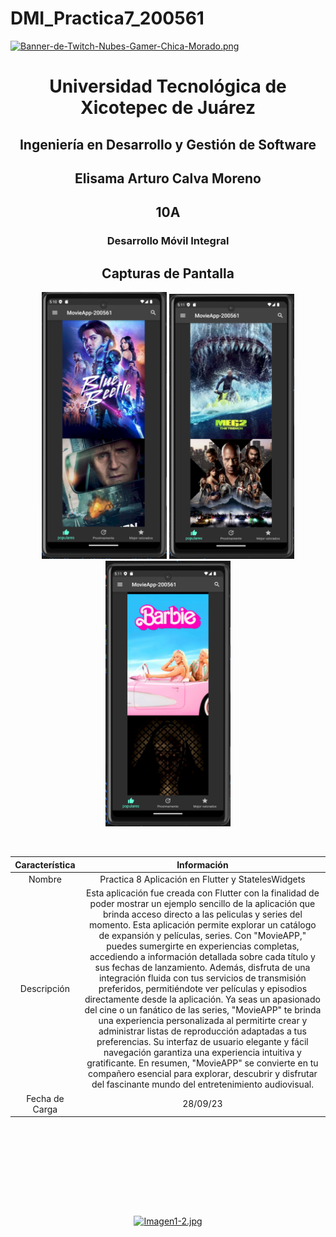 # DMI_Practica7_200561

[![Banner-de-Twitch-Nubes-Gamer-Chica-Morado.png](https://i.postimg.cc/15q3LFXF/Banner-de-Twitch-Nubes-Gamer-Chica-Morado.png)](https://postimg.cc/MvzwBvyZ)

<div align="center">
  
# Universidad Tecnológica de Xicotepec de Juárez


## Ingeniería en Desarrollo y Gestión de Software
## Elisama Arturo Calva Moreno
## 10A
### Desarrollo Móvil Integral


## Capturas de Pantalla
<p align="center">
  <img src="./assets/1.png" width="200" alt="Captura de Pantalla 1">
  <img src="./assets/2.png" width="200" alt="Captura de Pantalla 2">
  <img src="./assets/3.png" width="200" alt="Captura de Pantalla 3">
</p>



&nbsp;
&nbsp;


|  Característica |  Información |
| :------------: | :------------: |
| Nombre  |  Practica 8 Aplicación en Flutter y StatelesWidgets |
| Descripción  | Esta aplicación fue creada con Flutter con la finalidad de poder mostrar un ejemplo sencillo de la aplicación que brinda acceso directo a las peliculas y series del momento. Esta aplicación permite explorar un catálogo de expansión y películas, series. Con "MovieAPP," puedes sumergirte en experiencias completas, accediendo a información detallada sobre cada título y sus fechas de lanzamiento. Además, disfruta de una integración fluida con tus servicios de transmisión preferidos, permitiéndote ver películas y episodios directamente desde la aplicación. Ya seas un apasionado del cine o un fanático de las series, "MovieAPP" te brinda una experiencia personalizada al permitirte crear y administrar listas de reproducción adaptadas a tus preferencias. Su interfaz de usuario elegante y fácil navegación garantiza una experiencia intuitiva y gratificante. En resumen, "MovieAPP" se convierte en tu compañero esencial para explorar, descubrir y disfrutar del fascinante mundo del entretenimiento audiovisual. |
|  Fecha de Carga | 28/09/23  |

&nbsp;
&nbsp;

&nbsp;
&nbsp;

<br>
<br>
<br>
<br>

[![Imagen1-2.jpg](https://i.postimg.cc/x1swjyVj/Imagen1-2.jpg)](https://postimg.cc/0zwWcSNh)



&nbsp;
&nbsp;

